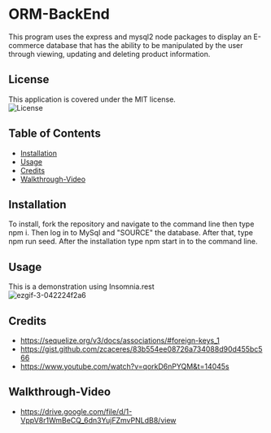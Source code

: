 # ORM-BackEnd

This program uses the express and mysql2 node packages to display an E-commerce database that has the ability to be manipulated by the user through viewing, updating and deleting product information.

## License
This application is covered under the MIT license.<br>
![License](https://img.shields.io/badge/License-MIT-green.svg)


## Table of Contents

- [Installation](#installation)
- [Usage](#usage)
- [Credits](#credits)
- [Walkthrough-Video](#walkthrough-video)

## Installation

To install, fork the repository and navigate to the command line then type npm i. Then log in to MySql and "SOURCE" the database. After that, type npm run seed. After the installation type npm start in to the command line.


## Usage
This is a demonstration using Insomnia.rest <br>
![ezgif-3-042224f2a6](https://github-production-user-asset-6210df.s3.amazonaws.com/103654389/241009756-05cb394b-a8d9-4c5d-a918-9fdb5833fd67.gif)



## Credits
- https://sequelize.org/v3/docs/associations/#foreign-keys_1
- https://gist.github.com/zcaceres/83b554ee08726a734088d90d455bc566
- https://www.youtube.com/watch?v=qorkD6nPYQM&t=14045s

## Walkthrough-Video
- https://drive.google.com/file/d/1-VppV8r1WmBeCQ_6dn3YujFZmvPNLdB8/view